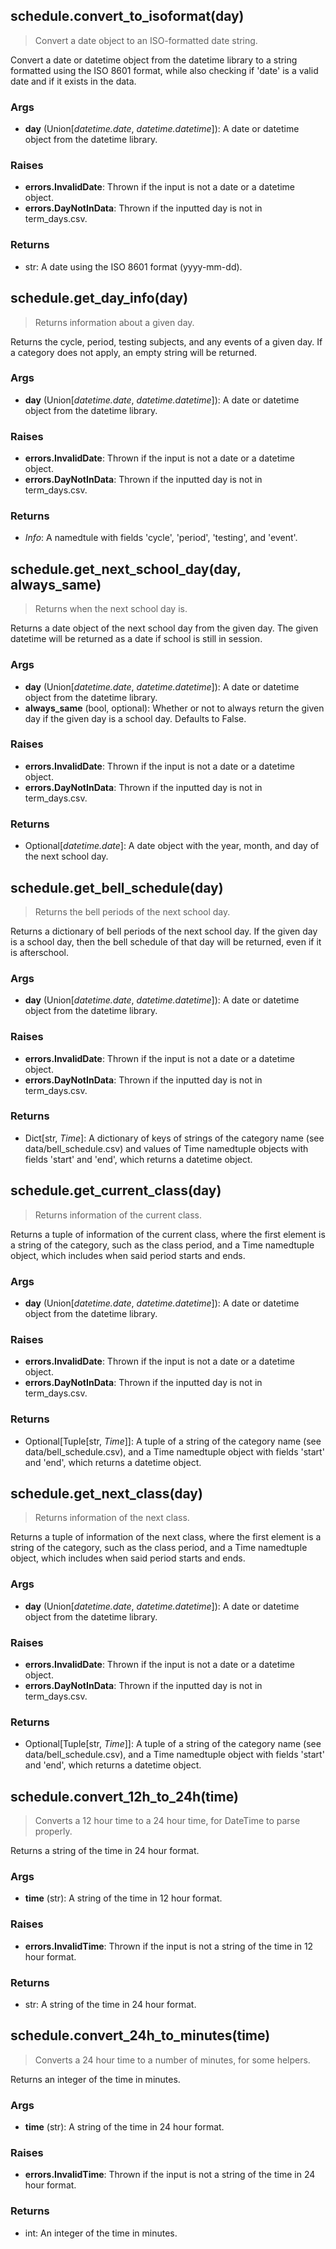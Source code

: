 ## schedule.convert_to_isoformat(day)

> Convert a date object to an ISO-formatted date string.

Convert a date or datetime object from the datetime library to a string formatted using the ISO 8601 format, while also checking if 'date' is a valid date and if it exists in the data.

### Args

- **day** (Union[*datetime.date*, *datetime.datetime*]): A date or datetime object from the datetime library.

### Raises

- **errors.InvalidDate**: Thrown if the input is not a date or a datetime object.
- **errors.DayNotInData**: Thrown if the inputted day is not in term_days.csv.

### Returns

- str: A date using the ISO 8601 format (yyyy-mm-dd).

## schedule.get_day_info(day)

> Returns information about a given day.

Returns the cycle, period, testing subjects, and any events of a given day. If a category does not apply, an empty string will be returned.

### Args

- **day** (Union[*datetime.date*, *datetime.datetime*]): A date or datetime object from the datetime library.

### Raises

- **errors.InvalidDate**: Thrown if the input is not a date or a datetime object.
- **errors.DayNotInData**: Thrown if the inputted day is not in term_days.csv.

### Returns

- _Info_: A namedtule with fields 'cycle', 'period', 'testing', and 'event'.

## schedule.get_next_school_day(day, always_same)

> Returns when the next school day is.

Returns a date object of the next school day from the given day. The given datetime will be returned as a date if school is still in session.

### Args

- **day** (Union[*datetime.date*, *datetime.datetime*]): A date or datetime object from the datetime library.
- **always_same** (bool, optional): Whether or not to always return the given day if the given day is a school day. Defaults to False.

### Raises

- **errors.InvalidDate**: Thrown if the input is not a date or a datetime object.
- **errors.DayNotInData**: Thrown if the inputted day is not in term_days.csv.

### Returns

- Optional[*datetime.date*]: A date object with the year, month, and day of the next school day.

## schedule.get_bell_schedule(day)

> Returns the bell periods of the next school day.

Returns a dictionary of bell periods of the next school day. If the given day is a school day, then the bell schedule of that day will be returned, even if it is afterschool.

### Args

- **day** (Union[*datetime.date*, *datetime.datetime*]): A date or datetime object from the datetime library.

### Raises

- **errors.InvalidDate**: Thrown if the input is not a date or a datetime object.
- **errors.DayNotInData**: Thrown if the inputted day is not in term_days.csv.

### Returns

- Dict[str, *Time*]: A dictionary of keys of strings of the category name (see data/bell_schedule.csv) and values of Time namedtuple objects with fields 'start' and 'end', which returns a datetime object.

## schedule.get_current_class(day)

> Returns information of the current class.

Returns a tuple of information of the current class, where the first element is a string of the category, such as the class period, and a Time namedtuple object, which includes when said period starts and ends.

### Args

- **day** (Union[*datetime.date*, *datetime.datetime*]): A date or datetime object from the datetime library.

### Raises

- **errors.InvalidDate**: Thrown if the input is not a date or a datetime object.
- **errors.DayNotInData**: Thrown if the inputted day is not in term_days.csv.

### Returns

- Optional[Tuple[str, *Time*]]: A tuple of a string of the category name (see data/bell_schedule.csv), and a Time namedtuple object with fields 'start' and 'end', which returns a datetime object.

## schedule.get_next_class(day)

> Returns information of the next class.

Returns a tuple of information of the next class, where the first element is a string of the category, such as the class period, and a Time namedtuple object, which includes when said period starts and ends.

### Args

- **day** (Union[*datetime.date*, *datetime.datetime*]): A date or datetime object from the datetime library.

### Raises

- **errors.InvalidDate**: Thrown if the input is not a date or a datetime object.
- **errors.DayNotInData**: Thrown if the inputted day is not in term_days.csv.

### Returns

- Optional[Tuple[str, *Time*]]: A tuple of a string of the category name (see data/bell_schedule.csv), and a Time namedtuple object with fields 'start' and 'end', which returns a datetime object.

## schedule.convert_12h_to_24h(time)

> Converts a 12 hour time to a 24 hour time, for DateTime to parse properly.

Returns a string of the time in 24 hour format.

### Args

 - **time** (str): A string of the time in 12 hour format.

 ### Raises

 - **errors.InvalidTime**: Thrown if the input is not a string of the time in 12 hour format.

 ### Returns

 - str: A string of the time in 24 hour format.

 ## schedule.convert_24h_to_minutes(time)

 > Converts a 24 hour time to a number of minutes, for some helpers.
 
 Returns an integer of the time in minutes.
 
 ### Args

 - **time** (str): A string of the time in 24 hour format.

 ### Raises

 - **errors.InvalidTime**: Thrown if the input is not a string of the time in 24 hour format.

 ### Returns

 - int: An integer of the time in minutes.
